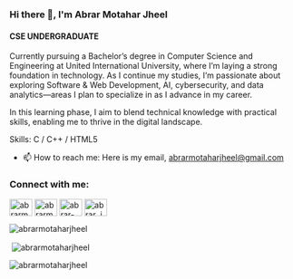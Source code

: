 ### Hi there 👋, I'm Abrar Motahar Jheel
#### CSE UNDERGRADUATE 

Currently pursuing a Bachelor’s degree in Computer Science and Engineering at United International University, where I’m laying a strong foundation in technology. As I continue my studies, I’m passionate about exploring Software & Web Development, AI, cybersecurity, and data analytics—areas I plan to specialize in as I advance in my career.

In this learning phase, I aim to blend technical knowledge with practical skills, enabling me to thrive in the digital landscape.

Skills: C / C++ / HTML5

- 📫 How to reach me: Here is my email, abrarmotaharjheel@gmail.com 

</p>
<h3 align="left">Connect with me:</h3>
<p align="left">
<a href="https://fb.com/abrarmotaharjheel" target="blank"><img align="center" src="https://raw.githubusercontent.com/rahuldkjain/github-profile-readme-generator/master/src/images/icons/Social/facebook.svg" alt="abrarmotaharjheel" height="30" width="40" /></a>
<a href="https://instagram.com/abrarmotaharjheel" target="blank"><img align="center" src="https://raw.githubusercontent.com/rahuldkjain/github-profile-readme-generator/master/src/images/icons/Social/instagram.svg" alt="abrarmotaharjheel" height="30" width="40" /></a>
<a href="https://linkedin.com/in/abrar-motahar-jheel-092b412aa" target="blank"><img align="center" src="https://raw.githubusercontent.com/rahuldkjain/github-profile-readme-generator/master/src/images/icons/Social/linked-in-alt.svg" alt="abrar-motahar-jheel-092b412aa" height="30" width="40" /></a>
<a href="https://twitter.com/abrar_jhee1" target="blank"><img align="center" src="https://raw.githubusercontent.com/rahuldkjain/github-profile-readme-generator/master/src/images/icons/Social/twitter.svg" alt="abrar_jhee1" height="30" width="40" /></a>

<p align="left"> <img src="https://komarev.com/ghpvc/?username=abrarmotaharjheel&label=Profile%20views&color=0e75b6&style=flat" alt="abrarmotaharjheel" /> </p>

<p>&nbsp;<img align="center" src="https://github-readme-stats.vercel.app/api?username=abrarmotaharjheel&show_icons=true&locale=en" alt="abrarmotaharjheel" /></p>

<p><img align="center" src="https://github-readme-streak-stats.herokuapp.com/?user=abrarmotaharjheel&" alt="abrarmotaharjheel" /></p>
